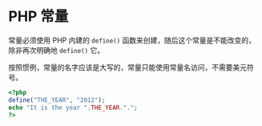 # PHP 常量

常量必须使用 PHP 内建的 `define()` 函数来创建，随后这个常量是不能改变的，除非再次明确地 `define()` 它。

按照惯例，常量的名字应该是大写的，常量只能使用常量名访问，不需要美元符号。

```php
<?php
define("THE_YEAR", "2012");
echo "It is the year ".THE_YEAR.".";
?>
```
